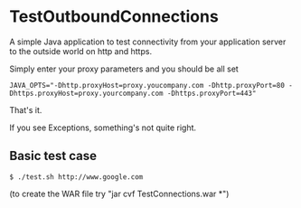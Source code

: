 # TestOutboundConnections
A simple Java application to test connectivity from your application server to the outside world on http and https.

Simply enter your proxy parameters and you should be all set

```
JAVA_OPTS="-Dhttp.proxyHost=proxy.youcompany.com -Dhttp.proxyPort=80 -Dhttps.proxyHost=proxy.yourcompany.com -Dhttps.proxyPort=443"
```  

That's it.  

If you see Exceptions, something's not quite right.

## Basic test case

```
$ ./test.sh http://www.google.com
```

(to create the WAR file try "jar cvf TestConnections.war *")
